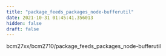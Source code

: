 ```yaml
---
title: "package_feeds_packages_node-bufferutil"
date: 2021-10-31 01:45:41.356013
hidden: false
draft: false
---
```


bcm27xx/bcm2710/package_feeds_packages_node-bufferutil

